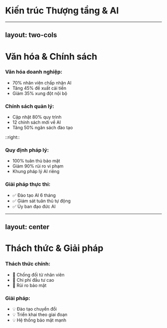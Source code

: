 # Kiến trúc Thượng tầng & AI

---
layout: two-cols
---

# Văn hóa & Chính sách

<v-clicks>

### Văn hóa doanh nghiệp:
- 70% nhân viên chấp nhận AI
- Tăng 45% đề xuất cải tiến
- Giảm 35% xung đột nội bộ

### Chính sách quản lý:
- Cập nhật 80% quy trình
- 12 chính sách mới về AI
- Tăng 50% ngân sách đào tạo

</v-clicks>

::right::

<v-clicks>

### Quy định pháp lý:
- 100% tuân thủ bảo mật
- Giảm 90% rủi ro vi phạm
- Khung pháp lý AI riêng

### Giải pháp thực thi:
- ✅ Đào tạo AI 6 tháng
- ✅ Giám sát tuân thủ tự động
- ✅ Ủy ban đạo đức AI

</v-clicks>

---
layout: center
---

# Thách thức & Giải pháp

<v-clicks>

### Thách thức chính:
- 🚧 Chống đối từ nhân viên
- 🚧 Chi phí đầu tư cao
- 🚧 Rủi ro bảo mật

### Giải pháp:
- 💡 Đào tạo chuyển đổi
- 💡 Triển khai theo giai đoạn
- 💡 Hệ thống bảo mật mạnh

</v-clicks>
